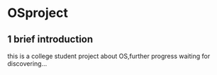 # OSproject
##  1 brief introduction
this is a college student project about OS,further progress waiting for discovering...

